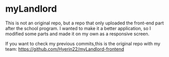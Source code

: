 # myLandlord
This is not an original repo, but a repo that only uploaded the front-end part after the school program.
I wanted to make it a better application, so I modified some parts and made it on my own as a responsive screen.

If you want to check my previous commits,this is the original repo with my team: <https://github.com/Hyerin22/myLandlord-frontend>
